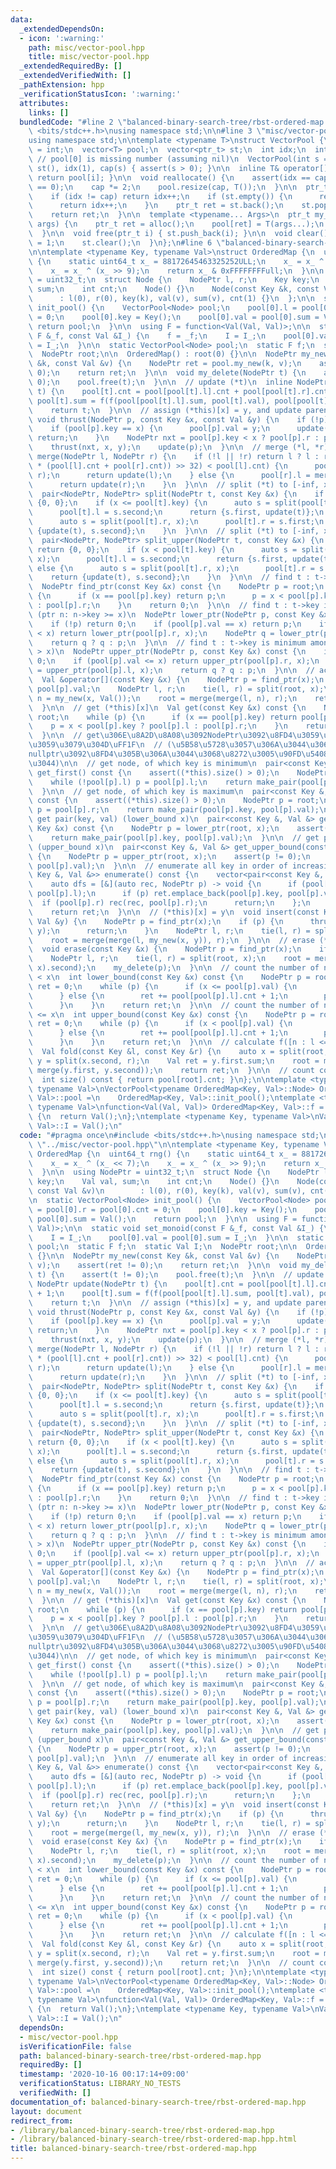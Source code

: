 ```yaml
---
data:
  _extendedDependsOn:
  - icon: ':warning:'
    path: misc/vector-pool.hpp
    title: misc/vector-pool.hpp
  _extendedRequiredBy: []
  _extendedVerifiedWith: []
  _pathExtension: hpp
  _verificationStatusIcon: ':warning:'
  attributes:
    links: []
  bundledCode: "#line 2 \"balanced-binary-search-tree/rbst-ordered-map.hpp\"\n#include\
    \ <bits/stdc++.h>\nusing namespace std;\n\n#line 3 \"misc/vector-pool.hpp\"\n\
    using namespace std;\n\ntemplate <typename T>\nstruct VectorPool {\n  using ptr_t\
    \ = int;\n  vector<T> pool;\n  vector<ptr_t> st;\n  int idx;\n  int cap;\n\n \
    \ // pool[0] is missing number (assuming nil)\n  VectorPool(int s = 4) : pool(s),\
    \ st(), idx(1), cap(s) { assert(s > 0); }\n\n  inline T& operator[](ptr_t i) {\
    \ return pool[i]; }\n\n  void reallocate() {\n    assert(idx == cap && st.size()\
    \ == 0);\n    cap *= 2;\n    pool.resize(cap, T());\n  }\n\n  ptr_t alloc() {\n\
    \    if (idx != cap) return idx++;\n    if (st.empty()) {\n      reallocate();\n\
    \      return idx++;\n    }\n    ptr_t ret = st.back();\n    st.pop_back();\n\
    \    return ret;\n  }\n\n  template <typename... Args>\n  ptr_t my_new(Args...\
    \ args) {\n    ptr_t ret = alloc();\n    pool[ret] = T(args...);\n    return ret;\n\
    \  }\n\n  void free(ptr_t i) { st.push_back(i); }\n\n  void clear() {\n    idx\
    \ = 1;\n    st.clear();\n  }\n};\n#line 6 \"balanced-binary-search-tree/rbst-ordered-map.hpp\"\
    \n\ntemplate <typename Key, typename Val>\nstruct OrderedMap {\n  uint64_t rng()\
    \ {\n    static uint64_t x_ = 88172645463325252ULL;\n    x_ = x_ ^ (x_ << 7);\n\
    \    x_ = x_ ^ (x_ >> 9);\n    return x_ & 0xFFFFFFFFull;\n  }\n\n  using NodePtr\
    \ = uint32_t;\n  struct Node {\n    NodePtr l, r;\n    Key key;\n    Val val,\
    \ sum;\n    int cnt;\n    Node() {}\n    Node(const Key &k, const Val &v)\n  \
    \      : l(0), r(0), key(k), val(v), sum(v), cnt(1) {}\n  };\n\n  static VectorPool<Node>\
    \ init_pool() {\n    VectorPool<Node> pool;\n    pool[0].l = pool[0].r = pool[0].cnt\
    \ = 0;\n    pool[0].key = Key();\n    pool[0].val = pool[0].sum = Val();\n   \
    \ return pool;\n  }\n\n  using F = function<Val(Val, Val)>;\n\n  static void set_monoid(const\
    \ F &_f, const Val &I_) {\n    f = _f;\n    I = I_;\n    pool[0].val = pool[0].sum\
    \ = I_;\n  }\n\n  static VectorPool<Node> pool;\n  static F f;\n  static Val I;\n\
    \  NodePtr root;\n\n  OrderedMap() : root(0) {}\n\n  NodePtr my_new(const Key\
    \ &k, const Val &v) {\n    NodePtr ret = pool.my_new(k, v);\n    assert(ret !=\
    \ 0);\n    return ret;\n  }\n\n  void my_delete(NodePtr t) {\n    assert(t !=\
    \ 0);\n    pool.free(t);\n  }\n\n  // update (*t)\n  inline NodePtr update(NodePtr\
    \ t) {\n    pool[t].cnt = pool[pool[t].l].cnt + pool[pool[t].r].cnt + 1;\n   \
    \ pool[t].sum = f(f(pool[pool[t].l].sum, pool[t].val), pool[pool[t].r].sum);\n\
    \    return t;\n  }\n\n  // assign (*this)[x] = y, and update parent nodes\n \
    \ void thrust(NodePtr p, const Key &x, const Val &y) {\n    if (!p) return;\n\
    \    if (pool[p].key == x) {\n      pool[p].val = y;\n      update(p);\n     \
    \ return;\n    }\n    NodePtr nxt = pool[p].key < x ? pool[p].r : pool[p].l;\n\
    \    thrust(nxt, x, y);\n    update(p);\n  }\n\n  // merge (*l, *r)\n  NodePtr\
    \ merge(NodePtr l, NodePtr r) {\n    if (!l || !r) return l ? l : r;\n    if (int((rng()\
    \ * (pool[l].cnt + pool[r].cnt)) >> 32) < pool[l].cnt) {\n      pool[l].r = merge(pool[l].r,\
    \ r);\n      return update(l);\n    } else {\n      pool[r].l = merge(l, pool[r].l);\n\
    \      return update(r);\n    }\n  }\n\n  // split (*t) to [-inf, x), [x, inf)\n\
    \  pair<NodePtr, NodePtr> split(NodePtr t, const Key &x) {\n    if (!t) return\
    \ {0, 0};\n    if (x <= pool[t].key) {\n      auto s = split(pool[t].l, x);\n\
    \      pool[t].l = s.second;\n      return {s.first, update(t)};\n    } else {\n\
    \      auto s = split(pool[t].r, x);\n      pool[t].r = s.first;\n      return\
    \ {update(t), s.second};\n    }\n  }\n\n  // split (*t) to [-inf, x], (x, inf)\n\
    \  pair<NodePtr, NodePtr> split_upper(NodePtr t, const Key &x) {\n    if (!t)\
    \ return {0, 0};\n    if (x < pool[t].key) {\n      auto s = split(pool[t].l,\
    \ x);\n      pool[t].l = s.second;\n      return {s.first, update(t)};\n    }\
    \ else {\n      auto s = split(pool[t].r, x);\n      pool[t].r = s.first;\n  \
    \    return {update(t), s.second};\n    }\n  }\n\n  // find t : t->key == x\n\
    \  NodePtr find_ptr(const Key &x) const {\n    NodePtr p = root;\n    while (p)\
    \ {\n      if (x == pool[p].key) return p;\n      p = x < pool[p].key ? pool[p].l\
    \ : pool[p].r;\n    }\n    return 0;\n  }\n\n  // find t : t->key is minimum among\
    \ (ptr n: n->key >= x)\n  NodePtr lower_ptr(NodePtr p, const Key &x) const {\n\
    \    if (!p) return 0;\n    if (pool[p].val == x) return p;\n    if (pool[p].val\
    \ < x) return lower_ptr(pool[p].r, x);\n    NodePtr q = lower_ptr(pool[p].l, x);\n\
    \    return q ? q : p;\n  }\n\n  // find t : t->key is minimum among (ptr n: n->key\
    \ > x)\n  NodePtr upper_ptr(NodePtr p, const Key &x) const {\n    if (!p) return\
    \ 0;\n    if (pool[p].val <= x) return upper_ptr(pool[p].r, x);\n    NodePtr q\
    \ = upper_ptr(pool[p].l, x);\n    return q ? q : p;\n  }\n\n  // access (*this)[x]\n\
    \  Val &operator[](const Key &x) {\n    NodePtr p = find_ptr(x);\n    if (p) return\
    \ pool[p].val;\n    NodePtr l, r;\n    tie(l, r) = split(root, x);\n    NodePtr\
    \ n = my_new(x, Val());\n    root = merge(merge(l, n), r);\n    return pool[n].val;\n\
    \  }\n\n  // get (*this)[x]\n  Val get(const Key &x) const {\n    NodePtr p =\
    \ root;\n    while (p) {\n      if (x == pool[p].key) return pool[p].val;\n  \
    \    p = x < pool[p].key ? pool[p].l : pool[p].r;\n    }\n    return Val();\n\
    \  }\n\n  // get\u306E\u8A2D\u8A08\u3092NodePtr\u3092\u8FD4\u3059\u4ED5\u69D8\u306B\
    \u3059\u3079\u304D\uFF1F\n  // (\u5B58\u5728\u3057\u306A\u3044\u3068\u304D\u306B\
    nullptr\u3092\u8FD4\u305B\u306A\u3044\u3068\u8272\u3005\u90FD\u5408\u304C\u60AA\
    \u3044)\n\n  // get node, of which key is minimum\n  pair<const Key &, Val &>\
    \ get_first() const {\n    assert((*this).size() > 0);\n    NodePtr p = root;\n\
    \    while (!pool[p].l) p = pool[p].l;\n    return make_pair(pool[p].key, pool[p].val);\n\
    \  }\n\n  // get node, of which key is maximum\n  pair<const Key &, Val &> get_last()\
    \ const {\n    assert((*this).size() > 0);\n    NodePtr p = root;\n    while (!pool[p].r)\
    \ p = pool[p].r;\n    return make_pair(pool[p].key, pool[p].val);\n  }\n\n  //\
    \ get pair(key, val) (lower_bound x)\n  pair<const Key &, Val &> get_lower_bound(const\
    \ Key &x) const {\n    NodePtr p = lower_ptr(root, x);\n    assert(p != 0);\n\
    \    return make_pair(pool[p].key, pool[p].val);\n  }\n\n  // get pair(key, val)\
    \ (upper_bound x)\n  pair<const Key &, Val &> get_upper_bound(const Key &x) const\
    \ {\n    NodePtr p = upper_ptr(root, x);\n    assert(p != 0);\n    return make_pair(pool[p].key,\
    \ pool[p].val);\n  }\n\n  // enumerate all key in order of increasing\n  vector<pair<const\
    \ Key &, Val &>> enumerate() const {\n    vector<pair<const Key &, Val &>> ret;\n\
    \    auto dfs = [&](auto rec, NodePtr p) -> void {\n      if (pool[p].l) rec(rec,\
    \ pool[p].l);\n      if (p) ret.emplace_back(pool[p].key, pool[p].val);\n    \
    \  if (pool[p].r) rec(rec, pool[p].r);\n      return;\n    };\n    dfs(dfs, root);\n\
    \    return ret;\n  }\n\n  // (*this)[x] = y\n  void insert(const Key &x, const\
    \ Val &y) {\n    NodePtr p = find_ptr(x);\n    if (p) {\n      thrust(root, x,\
    \ y);\n      return;\n    }\n    NodePtr l, r;\n    tie(l, r) = split(root, x);\n\
    \    root = merge(merge(l, my_new(x, y)), r);\n  }\n\n  // erase (*this)[x]\n\
    \  void erase(const Key &x) {\n    NodePtr p = find_ptr(x);\n    if (!p) return;\n\
    \    NodePtr l, r;\n    tie(l, r) = split(root, x);\n    root = merge(l, split_upper(r,\
    \ x).second);\n    my_delete(p);\n  }\n\n  // count the number of node: n.key\
    \ < x\n  int lower_bound(const Key &x) const {\n    NodePtr p = root;\n    int\
    \ ret = 0;\n    while (p) {\n      if (x <= pool[p].val) {\n        p = pool[p].l;\n\
    \      } else {\n        ret += pool[pool[p].l].cnt + 1;\n        p = pool[p].r;\n\
    \      }\n    }\n    return ret;\n  }\n\n  // count the number of node: n.key\
    \ <= x\n  int upper_bound(const Key &x) const {\n    NodePtr p = root;\n    int\
    \ ret = 0;\n    while (p) {\n      if (x < pool[p].val) {\n        p = pool[p].l;\n\
    \      } else {\n        ret += pool[pool[p].l].cnt + 1;\n        p = pool[p].r;\n\
    \      }\n    }\n    return ret;\n  }\n\n  // calculate f([n : l <= n.key < r])\n\
    \  Val fold(const Key &l, const Key &r) {\n    auto x = split(root, l);\n    auto\
    \ y = split(x.second, r);\n    Val ret = y.first.sum;\n    root = merge(x.first,\
    \ merge(y.first, y.second));\n    return ret;\n  }\n\n  // count containing nodes\n\
    \  int size() const { return pool[root].cnt; }\n};\n\ntemplate <typename Key,\
    \ typename Val>\nVectorPool<typename OrderedMap<Key, Val>::Node> OrderedMap<Key,\
    \ Val>::pool =\n    OrderedMap<Key, Val>::init_pool();\ntemplate <typename Key,\
    \ typename Val>\nfunction<Val(Val, Val)> OrderedMap<Key, Val>::f = +[](Val, Val)\
    \ {\n  return Val();\n};\ntemplate <typename Key, typename Val>\nVal OrderedMap<Key,\
    \ Val>::I = Val();\n"
  code: "#pragma once\n#include <bits/stdc++.h>\nusing namespace std;\n\n#include\
    \ \"../misc/vector-pool.hpp\"\n\ntemplate <typename Key, typename Val>\nstruct\
    \ OrderedMap {\n  uint64_t rng() {\n    static uint64_t x_ = 88172645463325252ULL;\n\
    \    x_ = x_ ^ (x_ << 7);\n    x_ = x_ ^ (x_ >> 9);\n    return x_ & 0xFFFFFFFFull;\n\
    \  }\n\n  using NodePtr = uint32_t;\n  struct Node {\n    NodePtr l, r;\n    Key\
    \ key;\n    Val val, sum;\n    int cnt;\n    Node() {}\n    Node(const Key &k,\
    \ const Val &v)\n        : l(0), r(0), key(k), val(v), sum(v), cnt(1) {}\n  };\n\
    \n  static VectorPool<Node> init_pool() {\n    VectorPool<Node> pool;\n    pool[0].l\
    \ = pool[0].r = pool[0].cnt = 0;\n    pool[0].key = Key();\n    pool[0].val =\
    \ pool[0].sum = Val();\n    return pool;\n  }\n\n  using F = function<Val(Val,\
    \ Val)>;\n\n  static void set_monoid(const F &_f, const Val &I_) {\n    f = _f;\n\
    \    I = I_;\n    pool[0].val = pool[0].sum = I_;\n  }\n\n  static VectorPool<Node>\
    \ pool;\n  static F f;\n  static Val I;\n  NodePtr root;\n\n  OrderedMap() : root(0)\
    \ {}\n\n  NodePtr my_new(const Key &k, const Val &v) {\n    NodePtr ret = pool.my_new(k,\
    \ v);\n    assert(ret != 0);\n    return ret;\n  }\n\n  void my_delete(NodePtr\
    \ t) {\n    assert(t != 0);\n    pool.free(t);\n  }\n\n  // update (*t)\n  inline\
    \ NodePtr update(NodePtr t) {\n    pool[t].cnt = pool[pool[t].l].cnt + pool[pool[t].r].cnt\
    \ + 1;\n    pool[t].sum = f(f(pool[pool[t].l].sum, pool[t].val), pool[pool[t].r].sum);\n\
    \    return t;\n  }\n\n  // assign (*this)[x] = y, and update parent nodes\n \
    \ void thrust(NodePtr p, const Key &x, const Val &y) {\n    if (!p) return;\n\
    \    if (pool[p].key == x) {\n      pool[p].val = y;\n      update(p);\n     \
    \ return;\n    }\n    NodePtr nxt = pool[p].key < x ? pool[p].r : pool[p].l;\n\
    \    thrust(nxt, x, y);\n    update(p);\n  }\n\n  // merge (*l, *r)\n  NodePtr\
    \ merge(NodePtr l, NodePtr r) {\n    if (!l || !r) return l ? l : r;\n    if (int((rng()\
    \ * (pool[l].cnt + pool[r].cnt)) >> 32) < pool[l].cnt) {\n      pool[l].r = merge(pool[l].r,\
    \ r);\n      return update(l);\n    } else {\n      pool[r].l = merge(l, pool[r].l);\n\
    \      return update(r);\n    }\n  }\n\n  // split (*t) to [-inf, x), [x, inf)\n\
    \  pair<NodePtr, NodePtr> split(NodePtr t, const Key &x) {\n    if (!t) return\
    \ {0, 0};\n    if (x <= pool[t].key) {\n      auto s = split(pool[t].l, x);\n\
    \      pool[t].l = s.second;\n      return {s.first, update(t)};\n    } else {\n\
    \      auto s = split(pool[t].r, x);\n      pool[t].r = s.first;\n      return\
    \ {update(t), s.second};\n    }\n  }\n\n  // split (*t) to [-inf, x], (x, inf)\n\
    \  pair<NodePtr, NodePtr> split_upper(NodePtr t, const Key &x) {\n    if (!t)\
    \ return {0, 0};\n    if (x < pool[t].key) {\n      auto s = split(pool[t].l,\
    \ x);\n      pool[t].l = s.second;\n      return {s.first, update(t)};\n    }\
    \ else {\n      auto s = split(pool[t].r, x);\n      pool[t].r = s.first;\n  \
    \    return {update(t), s.second};\n    }\n  }\n\n  // find t : t->key == x\n\
    \  NodePtr find_ptr(const Key &x) const {\n    NodePtr p = root;\n    while (p)\
    \ {\n      if (x == pool[p].key) return p;\n      p = x < pool[p].key ? pool[p].l\
    \ : pool[p].r;\n    }\n    return 0;\n  }\n\n  // find t : t->key is minimum among\
    \ (ptr n: n->key >= x)\n  NodePtr lower_ptr(NodePtr p, const Key &x) const {\n\
    \    if (!p) return 0;\n    if (pool[p].val == x) return p;\n    if (pool[p].val\
    \ < x) return lower_ptr(pool[p].r, x);\n    NodePtr q = lower_ptr(pool[p].l, x);\n\
    \    return q ? q : p;\n  }\n\n  // find t : t->key is minimum among (ptr n: n->key\
    \ > x)\n  NodePtr upper_ptr(NodePtr p, const Key &x) const {\n    if (!p) return\
    \ 0;\n    if (pool[p].val <= x) return upper_ptr(pool[p].r, x);\n    NodePtr q\
    \ = upper_ptr(pool[p].l, x);\n    return q ? q : p;\n  }\n\n  // access (*this)[x]\n\
    \  Val &operator[](const Key &x) {\n    NodePtr p = find_ptr(x);\n    if (p) return\
    \ pool[p].val;\n    NodePtr l, r;\n    tie(l, r) = split(root, x);\n    NodePtr\
    \ n = my_new(x, Val());\n    root = merge(merge(l, n), r);\n    return pool[n].val;\n\
    \  }\n\n  // get (*this)[x]\n  Val get(const Key &x) const {\n    NodePtr p =\
    \ root;\n    while (p) {\n      if (x == pool[p].key) return pool[p].val;\n  \
    \    p = x < pool[p].key ? pool[p].l : pool[p].r;\n    }\n    return Val();\n\
    \  }\n\n  // get\u306E\u8A2D\u8A08\u3092NodePtr\u3092\u8FD4\u3059\u4ED5\u69D8\u306B\
    \u3059\u3079\u304D\uFF1F\n  // (\u5B58\u5728\u3057\u306A\u3044\u3068\u304D\u306B\
    nullptr\u3092\u8FD4\u305B\u306A\u3044\u3068\u8272\u3005\u90FD\u5408\u304C\u60AA\
    \u3044)\n\n  // get node, of which key is minimum\n  pair<const Key &, Val &>\
    \ get_first() const {\n    assert((*this).size() > 0);\n    NodePtr p = root;\n\
    \    while (!pool[p].l) p = pool[p].l;\n    return make_pair(pool[p].key, pool[p].val);\n\
    \  }\n\n  // get node, of which key is maximum\n  pair<const Key &, Val &> get_last()\
    \ const {\n    assert((*this).size() > 0);\n    NodePtr p = root;\n    while (!pool[p].r)\
    \ p = pool[p].r;\n    return make_pair(pool[p].key, pool[p].val);\n  }\n\n  //\
    \ get pair(key, val) (lower_bound x)\n  pair<const Key &, Val &> get_lower_bound(const\
    \ Key &x) const {\n    NodePtr p = lower_ptr(root, x);\n    assert(p != 0);\n\
    \    return make_pair(pool[p].key, pool[p].val);\n  }\n\n  // get pair(key, val)\
    \ (upper_bound x)\n  pair<const Key &, Val &> get_upper_bound(const Key &x) const\
    \ {\n    NodePtr p = upper_ptr(root, x);\n    assert(p != 0);\n    return make_pair(pool[p].key,\
    \ pool[p].val);\n  }\n\n  // enumerate all key in order of increasing\n  vector<pair<const\
    \ Key &, Val &>> enumerate() const {\n    vector<pair<const Key &, Val &>> ret;\n\
    \    auto dfs = [&](auto rec, NodePtr p) -> void {\n      if (pool[p].l) rec(rec,\
    \ pool[p].l);\n      if (p) ret.emplace_back(pool[p].key, pool[p].val);\n    \
    \  if (pool[p].r) rec(rec, pool[p].r);\n      return;\n    };\n    dfs(dfs, root);\n\
    \    return ret;\n  }\n\n  // (*this)[x] = y\n  void insert(const Key &x, const\
    \ Val &y) {\n    NodePtr p = find_ptr(x);\n    if (p) {\n      thrust(root, x,\
    \ y);\n      return;\n    }\n    NodePtr l, r;\n    tie(l, r) = split(root, x);\n\
    \    root = merge(merge(l, my_new(x, y)), r);\n  }\n\n  // erase (*this)[x]\n\
    \  void erase(const Key &x) {\n    NodePtr p = find_ptr(x);\n    if (!p) return;\n\
    \    NodePtr l, r;\n    tie(l, r) = split(root, x);\n    root = merge(l, split_upper(r,\
    \ x).second);\n    my_delete(p);\n  }\n\n  // count the number of node: n.key\
    \ < x\n  int lower_bound(const Key &x) const {\n    NodePtr p = root;\n    int\
    \ ret = 0;\n    while (p) {\n      if (x <= pool[p].val) {\n        p = pool[p].l;\n\
    \      } else {\n        ret += pool[pool[p].l].cnt + 1;\n        p = pool[p].r;\n\
    \      }\n    }\n    return ret;\n  }\n\n  // count the number of node: n.key\
    \ <= x\n  int upper_bound(const Key &x) const {\n    NodePtr p = root;\n    int\
    \ ret = 0;\n    while (p) {\n      if (x < pool[p].val) {\n        p = pool[p].l;\n\
    \      } else {\n        ret += pool[pool[p].l].cnt + 1;\n        p = pool[p].r;\n\
    \      }\n    }\n    return ret;\n  }\n\n  // calculate f([n : l <= n.key < r])\n\
    \  Val fold(const Key &l, const Key &r) {\n    auto x = split(root, l);\n    auto\
    \ y = split(x.second, r);\n    Val ret = y.first.sum;\n    root = merge(x.first,\
    \ merge(y.first, y.second));\n    return ret;\n  }\n\n  // count containing nodes\n\
    \  int size() const { return pool[root].cnt; }\n};\n\ntemplate <typename Key,\
    \ typename Val>\nVectorPool<typename OrderedMap<Key, Val>::Node> OrderedMap<Key,\
    \ Val>::pool =\n    OrderedMap<Key, Val>::init_pool();\ntemplate <typename Key,\
    \ typename Val>\nfunction<Val(Val, Val)> OrderedMap<Key, Val>::f = +[](Val, Val)\
    \ {\n  return Val();\n};\ntemplate <typename Key, typename Val>\nVal OrderedMap<Key,\
    \ Val>::I = Val();\n"
  dependsOn:
  - misc/vector-pool.hpp
  isVerificationFile: false
  path: balanced-binary-search-tree/rbst-ordered-map.hpp
  requiredBy: []
  timestamp: '2020-10-16 00:17:14+09:00'
  verificationStatus: LIBRARY_NO_TESTS
  verifiedWith: []
documentation_of: balanced-binary-search-tree/rbst-ordered-map.hpp
layout: document
redirect_from:
- /library/balanced-binary-search-tree/rbst-ordered-map.hpp
- /library/balanced-binary-search-tree/rbst-ordered-map.hpp.html
title: balanced-binary-search-tree/rbst-ordered-map.hpp
---
```

